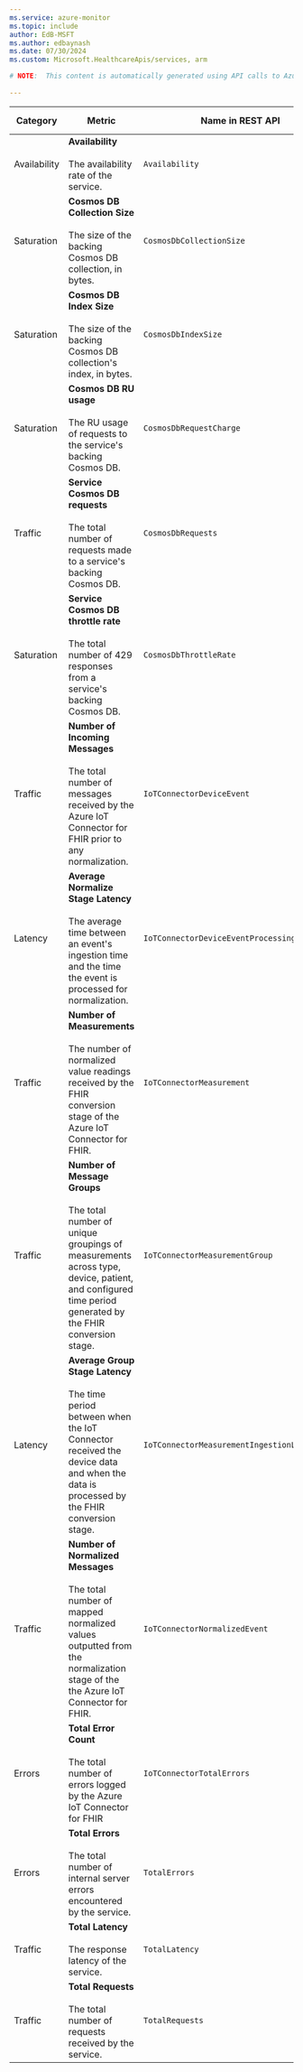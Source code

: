 ```yaml
---
ms.service: azure-monitor
ms.topic: include
author: EdB-MSFT
ms.author: edbaynash
ms.date: 07/30/2024
ms.custom: Microsoft.HealthcareApis/services, arm

# NOTE:  This content is automatically generated using API calls to Azure. Any edits made on these files will be overwritten in the next run of the script. 
 
---
```



|Category|Metric|Name in REST API|Unit|Aggregation|Dimensions|Time Grains|DS Export|
|---|---|---|---|---|---|---|---|
|Availability|**Availability**<br><br>The availability rate of the service. |`Availability` |Percent |Average |\<none\>|PT1M |Yes|
|Saturation|**Cosmos DB Collection Size**<br><br>The size of the backing Cosmos DB collection, in bytes. |`CosmosDbCollectionSize` |Bytes |Total |\<none\>|PT1M |Yes|
|Saturation|**Cosmos DB Index Size**<br><br>The size of the backing Cosmos DB collection's index, in bytes. |`CosmosDbIndexSize` |Bytes |Total |\<none\>|PT1M |Yes|
|Saturation|**Cosmos DB RU usage**<br><br>The RU usage of requests to the service's backing Cosmos DB. |`CosmosDbRequestCharge` |Count |Total |`Operation`, `ResourceType`|PT1M |Yes|
|Traffic|**Service Cosmos DB requests**<br><br>The total number of requests made to a service's backing Cosmos DB. |`CosmosDbRequests` |Count |Sum |`Operation`, `ResourceType`|PT1M |Yes|
|Saturation|**Service Cosmos DB throttle rate**<br><br>The total number of 429 responses from a service's backing Cosmos DB. |`CosmosDbThrottleRate` |Count |Sum |`Operation`, `ResourceType`|PT1M |Yes|
|Traffic|**Number of Incoming Messages**<br><br>The total number of messages received by the Azure IoT Connector for FHIR prior to any normalization. |`IoTConnectorDeviceEvent` |Count |Sum |`Operation`, `ConnectorName`|PT1M |Yes|
|Latency|**Average Normalize Stage Latency**<br><br>The average time between an event's ingestion time and the time the event is processed for normalization. |`IoTConnectorDeviceEventProcessingLatencyMs` |Milliseconds |Average |`Operation`, `ConnectorName`|PT1M |Yes|
|Traffic|**Number of Measurements**<br><br>The number of normalized value readings received by the FHIR conversion stage of the Azure IoT Connector for FHIR. |`IoTConnectorMeasurement` |Count |Sum |`Operation`, `ConnectorName`|PT1M |Yes|
|Traffic|**Number of Message Groups**<br><br>The total number of unique groupings of measurements across type, device, patient, and configured time period generated by the FHIR conversion stage. |`IoTConnectorMeasurementGroup` |Count |Sum |`Operation`, `ConnectorName`|PT1M |Yes|
|Latency|**Average Group Stage Latency**<br><br>The time period between when the IoT Connector received the device data and when the data is processed by the FHIR conversion stage. |`IoTConnectorMeasurementIngestionLatencyMs` |Milliseconds |Average |`Operation`, `ConnectorName`|PT1M |Yes|
|Traffic|**Number of Normalized Messages**<br><br>The total number of mapped normalized values outputted from the normalization stage of the the Azure IoT Connector for FHIR. |`IoTConnectorNormalizedEvent` |Count |Sum |`Operation`, `ConnectorName`|PT1M |Yes|
|Errors|**Total Error Count**<br><br>The total number of errors logged by the Azure IoT Connector for FHIR |`IoTConnectorTotalErrors` |Count |Sum |`Name`, `Operation`, `ErrorType`, `ErrorSeverity`, `ConnectorName`|PT1M |Yes|
|Errors|**Total Errors**<br><br>The total number of internal server errors encountered by the service. |`TotalErrors` |Count |Sum |`Protocol`, `StatusCode`, `StatusCodeClass`, `StatusCodeText`|PT1M |Yes|
|Traffic|**Total Latency**<br><br>The response latency of the service. |`TotalLatency` |Milliseconds |Average |`Protocol`|PT1M |Yes|
|Traffic|**Total Requests**<br><br>The total number of requests received by the service. |`TotalRequests` |Count |Sum |`Protocol`|PT1M |Yes|